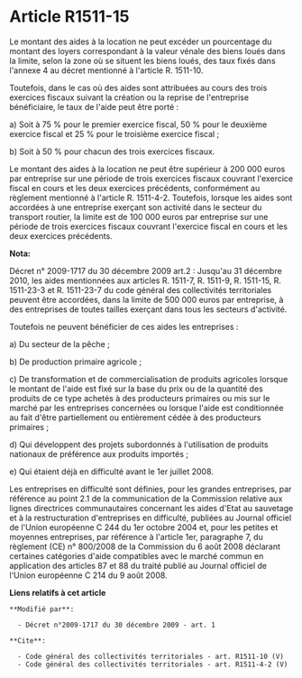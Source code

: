 # Article R1511-15

Le montant des aides à la location ne peut excéder un pourcentage du montant des loyers correspondant à la valeur vénale des
biens loués dans la limite, selon la zone où se situent les biens loués, des taux fixés dans l'annexe 4 au décret mentionné à
l'article R. 1511-10. 

Toutefois, dans le cas où des aides sont attribuées au cours des trois exercices fiscaux suivant la création ou la reprise de
l'entreprise bénéficiaire, le taux de l'aide peut être porté : 

a) Soit à 75 % pour le premier exercice fiscal, 50 % pour le deuxième exercice fiscal et 25 % pour le troisième exercice
fiscal ; 

b) Soit à 50 % pour chacun des trois exercices fiscaux. 

Le montant des aides à la location ne peut être supérieur à 200 000 euros par entreprise sur une période de trois exercices
fiscaux couvrant l'exercice fiscal en cours et les deux exercices précédents, conformément au règlement mentionné à l'article
R. 1511-4-2. Toutefois, lorsque les aides sont accordées à une entreprise exerçant son activité dans le secteur du transport
routier, la limite est de 100 000 euros par entreprise sur une période de trois exercices fiscaux couvrant l'exercice fiscal
en cours et les deux exercices précédents.

**Nota:**

Décret n° 2009-1717 du 30 décembre 2009 art.2 : Jusqu'au 31 décembre 2010, les aides mentionnées aux articles R. 1511-7, R.
1511-9, R. 1511-15, R. 1511-23-3 et R. 1511-23-7 du code général des collectivités territoriales peuvent être accordées, dans
la limite de 500 000 euros par entreprise, à des entreprises de toutes tailles exerçant dans tous les secteurs d'activité.

Toutefois ne peuvent bénéficier de ces aides les entreprises :

a) Du secteur de la pêche ;

b) De production primaire agricole ;

c) De transformation et de commercialisation de produits agricoles lorsque le montant de l'aide est fixé sur la base du prix
ou de la quantité des produits de ce type achetés à des producteurs primaires ou mis sur le marché par les entreprises
concernées ou lorsque l'aide est conditionnée au fait d'être partiellement ou entièrement cédée à des producteurs primaires ;

d) Qui développent des projets subordonnés à l'utilisation de produits nationaux de préférence aux produits importés ;

e) Qui étaient déjà en difficulté avant le 1er juillet 2008.

Les entreprises en difficulté sont définies, pour les grandes entreprises, par référence au point 2.1 de la communication de
la Commission relative aux lignes directrices communautaires concernant les aides d'Etat au sauvetage et à la restructuration
d'entreprises en difficulté, publiées au Journal officiel de l'Union européenne C 244 du 1er octobre 2004 et, pour les
petites et moyennes entreprises, par référence à l'article 1er, paragraphe 7, du règlement (CE) n° 800/2008 de la Commission
du 6 août 2008 déclarant certaines catégories d'aide compatibles avec le marché commun en application des articles 87 et 88
du traité publié au Journal officiel de l'Union européenne C 214 du 9 août 2008.

**Liens relatifs à cet article**

	**Modifié par**:

	  - Décret n°2009-1717 du 30 décembre 2009 - art. 1

	**Cite**:

	  - Code général des collectivités territoriales - art. R1511-10 (V)
	  - Code général des collectivités territoriales - art. R1511-4-2 (V)
